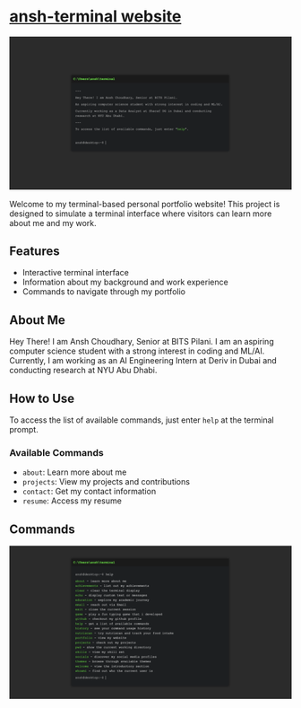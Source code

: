 # [ansh-terminal website](https://ansh-terminal.vercel.app/)

![Landing Page](https://github.com/AnshChoudhary/ansh-terminal/blob/main/images/main.png)

Welcome to my terminal-based personal portfolio website! This project is designed to simulate a terminal interface where visitors can learn more about me and my work.

## Features

- Interactive terminal interface
- Information about my background and work experience
- Commands to navigate through my portfolio

## About Me

Hey There! I am Ansh Choudhary, Senior at BITS Pilani. I am an aspiring computer science student with a strong interest in coding and ML/AI. Currently, I am working as an AI Engineering Intern at Deriv in Dubai and conducting research at NYU Abu Dhabi.

## How to Use

To access the list of available commands, just enter `help` at the terminal prompt.

### Available Commands

- `about`: Learn more about me
- `projects`: View my projects and contributions
- `contact`: Get my contact information
- `resume`: Access my resume

## Commands 

![Commands](https://github.com/AnshChoudhary/ansh-terminal/blob/main/images/help.png)
